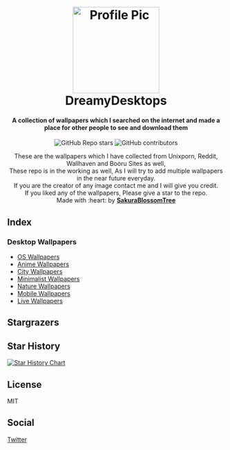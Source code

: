 <h1 align="center">
  <br>
  <a href="https://github.com/sakurablossomtree"><img src="https://github.com/sakurablossomtree.png" alt="Profile Pic" width="200"></a>
  <br>
    DreamyDesktops 
  <br>
</h1>

<h4 align="center">A collection of wallpapers which I searched on the internet and made a place for other people to see and download them</h4>

<p align="center">
  <!-- <a href="https://badge.fury.io/js/electron-markdownify"> -->
  <!--   <img src="https://badge.fury.io/js/electron-markdownify.svg" -->
  <!--        alt="Gitter"> -->
  <!-- </a> -->
  <!-- <a href="https://gitter.im/amitmerchant1990/electron-markdownify"><img src="https://badges.gitter.im/amitmerchant1990/electron-markdownify.svg"></a> -->
  <!-- <a href="https://saythanks.io/to/bullredeyes@gmail.com"> -->
  <!--     <img src="https://img.shields.io/badge/SayThanks.io-%E2%98%BC-1EAEDB.svg"> -->
  <!-- </a> -->
  <!-- <a href="https://www.paypal.me/AmitMerchant"> -->
  <!--   <img src="https://img.shields.io/badge/$-donate-ff69b4.svg?maxAge=2592000&amp;style=flat"> -->
  <!-- </a> -->
    <img alt="GitHub Repo stars" src="https://img.shields.io/github/stars/SakuraBlossomTree/DreamyDesktops?style=for-the-badge&labelColor=494d64&color=c6a0f6"> 
    <img alt="GitHub contributors" src="https://img.shields.io/github/contributors/SakuraBlossomTree/DreamyDesktops?style=for-the-badge&labelColor=494d64&color=c6a0f6">

</p>

<p align="center">
These are the wallpapers which I have collected from Unixporn, Reddit, Wallhaven and Booru Sites as well,<br />
These repo is in the working as well, As I will try to add multiple wallpapers in the near future everyday.<br />
If you are the creator of any image contact me and I will give you credit.<br />
If you liked any of the wallpapers, Please give a star to the repo.<br />
Made with :heart: by <b><a href="https://github.com/sakurablossomtree" alt="Profile Link">SakuraBlossomTree</a></b> 
</p>


## Index

### Desktop Wallpapers

- [OS Wallpapers](./OS_Wallpapers/os-wallpaper.md)
- [Anime Wallpapers](./anime_wallpapers/anime-wallpaper.md)
- [City Wallpapers](./city_wallpapers/city-wallpaper.md)
- [Minimalist Wallpapers](./minimalist_wallpapers/minimalist-wallpapers.md)
- [Nature Wallpapers](./nature_wallpapers/nature-wallpapers.md)
- [Mobile Wallpapers](./Mobile_Wallpapers/mobile-wallpaper.md)
- [Live Wallpapers](./live_wallpapers/live-wallpapers.md)

## Stargrazers

## Star History

[![Star History Chart](https://api.star-history.com/svg?repos=SakuraBlossomTree/DreamyDesktops&type=Date)](https://star-history.com/#SakuraBlossomTree/DreamyDesktops&Date)

## License

MIT

## Social

[Twitter](https://twitter.com/YohibHussain) 
